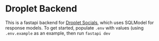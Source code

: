 # Droplet Backend

This is a fastapi backend for [Droplet Socials](https://github.com/dragon863/droplet), which uses SQLModel for response models. To get started, populate `.env` with values (using `.env.example` as an example, then run `fastapi dev`